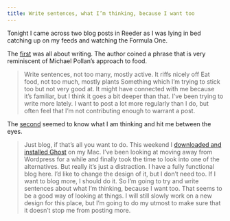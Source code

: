 ```yaml
---
title: Write sentences, what I’m thinking, because I want too
---
```


Tonight I came across two blog posts in Reeder as I was lying in bed catching up on my feeds and watching the Formula One.

The [first](https://audacious.blog/2021/write/) was all about writing. The author coined a phrase that is very reminiscent of Michael Pollan’s approach to food.
> Write sentences, not too many, mostly active.
It riffs nicely off
> Eat food, not too much, mostly plants
Something which I’m trying to stick too but not very good at. It might have connected with me because it’s familiar, but I think it goes a bit deeper than that. I’ve been trying to write more lately. I want to post a lot more regularly than I do, but often feel that I’m not contributing enough to warrant a post. 

The [second](https://gabz.me/2021/03/25/just-blog.html "Just blog") seemed to know what I am thinking and hit me between the eyes.
> Just blog, if that’s all you want to do.
This weekend I [downloaded and installed Ghost](https://philbowell.micro.blog/2021/03/27/installed-ghost-locally.html) on my Mac. I’ve been looking at moving away from Wordpress for a while and finally took the time to look into one of the alternatives. But really it’s just a distraction. I have a fully functional blog here. I’d like to change the design of it, but I don’t need too. If I want to blog more, I should do it. So I’m going to try and write sentences about what I’m thinking, because I want too. That seems to be a good way of looking at things. I will still slowly work on a new design for this place, but I’m going to do my utmost to make sure that it doesn’t stop me from posting more.